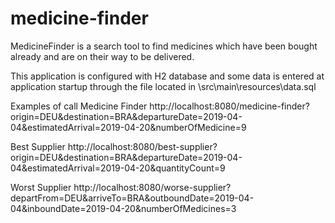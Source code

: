 # medicine-finder
MedicineFinder is a search tool to find medicines which have been bought already and are on their way to be delivered.

This application is configured with H2 database and some data is entered at application startup through the file located in \src\main\resources\data.sql

Examples of call
Medicine Finder
http://localhost:8080/medicine-finder?origin=DEU&destination=BRA&departureDate=2019-04-04&estimatedArrival=2019-04-20&numberOfMedicine=9

Best Supplier
http://localhost:8080/best-supplier?origin=DEU&destination=BRA&departureDate=2019-04-04&estimatedArrival=2019-04-20&quantityCount=9

Worst Supplier
http://localhost:8080/worse-supplier?departFrom=DEU&arriveTo=BRA&outboundDate=2019-04-04&inboundDate=2019-04-20&numberOfMedicines=3
